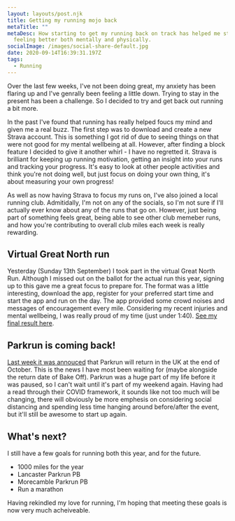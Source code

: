 ```yaml
---
layout: layouts/post.njk
title: Getting my running mojo back
metaTitle: ""
metaDesc: How starting to get my running back on track has helped me starting
  feeling better both mentally and physically.
socialImage: /images/social-share-default.jpg
date: 2020-09-14T16:39:31.197Z
tags:
  - Running
---
```

Over the last few weeks, I've not been doing great, my anxiety has been flaring up and I've genrally been feeling a little down. Trying to stay in the present has been a challenge. So I decided to try and get back out running a bit more.

In the past I've found that running has really helped foucs my mind and given me a real buzz. The first step was to download and create a new Strava account. This is something I got rid of due to seeing things on that were not good for my mental wellbeing at all. However, after finding a block feature I decided to give it another whirl - I have no regretted it. Strava is brilliant for keeping up running motivation, getting an insight into your runs and tracking your progress. It's easy to look at other people activities and think you're not doing well, but just focus on doing your own thing, it's about measuring your own progress!

As well as now having Strava to focus my runs on, I've also joined a local running club. Admitidally, I'm not on any of the socials, so I'm not sure if I'll actually ever know about any of the runs that go on. However, just being part of something feels great, being  able to see other club memeber runs, and how you're contributing to overall club miles each week is really rewarding.

## Virtual Great North run

Yesterday (Sunday 13th September) I took part in the virtual Great North Run. Although I missed out on the ballot for the actual run this year, signing up to this gave me a great focus to prepare for. The format was a little interesting, download the app, register for your preferred start time and start the app and run on the day. The app provided some crowd noises and messages of encouragement every mile. Considering my recent injuries and mental wellbeing, I was really proud of my time (just under 1:40). [See my final result here](https://www.greatrun.org/myresults/1030/19529).

## Parkrun is coming back!

[Last week it was annouced](https://www.bbc.co.uk/sport/athletics/54062818) that Parkrun will return in the UK at the end of October. This is the news I have most been waiting for (maybe alongside the return date of Bake Off). Parkrun was a huge part of my life before it was paused, so I can't wait until it's part of my weekend again. Having had a read through their COVID framework, it sounds like not too much will be changing, there will obviously be more emphesis on considering social distancing and spending less time hanging around before/after the event, but it'll still be awesome to start up again.

## What's next?

I still have a few goals for running both this year, and for the future.

* 1000 miles for the year
* Lancaster Parkrun PB
* Morecamble Parkrun PB
* Run a marathon

Having rekindled my love for running, I'm hoping that meeting these goals is now very much acheiveable.
